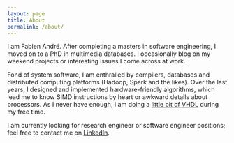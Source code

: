 ```yaml
---
layout: page
title: About
permalink: /about/
---
```


I am Fabien André. After completing a masters in
software engineering, I moved on to a PhD in multimedia databases. I
occasionally blog on my weekend projects or interesting issues I come across at
work.

Fond of system software, I am enthralled by compilers, databases and
distributed computing platforms (Hadoop, Spark and the likes). Over the last
years, I designed and implemented hardware-friendly algorithms, which lead me
to know SIMD instructions by heart or awkward details about processors. As I
never have enough, I am doing a [little bit of
VHDL](https://github.com/fandre90/fpga-projects) during my free time.

I am currently looking for research engineer or software engineer positions;
feel free to contact me on
[LinkedIn](https://www.linkedin.com/in/fabienandre90).


